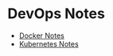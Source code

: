 # DevOps Notes

- [Docker Notes](https://github.com/cnrdmrci/DevOps/tree/main/Docker "Docker Notes")
- [Kubernetes Notes](https://github.com/cnrdmrci/DevOps/tree/main/Kubernetes "Kubernetes Notes")
